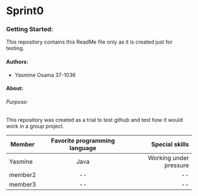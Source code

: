 # Sprint0
### Getting Started:
This repository contains this ReadMe file only as it is created just for testing.
#### Authors:
  - Yasmine Osama  37-1036
#### About:
###### Purpose:
This repository was created as a trial to test github and test how it would work
in a group project.

| Member    |Favorite programming language |  Special skills |
|----------|:-------------:|------:|
| Yasmine |  Java | Working under pressure |
| member2 |    --   |   -- |
| member3 | -- |    -- |
